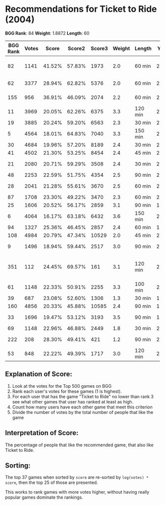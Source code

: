 # Recommendations for Ticket to Ride (2004)

__BGG Rank__: 84
__Weight__: 1.8872
__Length__: 60

BGG Rank | Votes |  Score | Score2 | Score3 | Weight | Length | Year | Game
---------|-------|--------|--------|--------|--------|--------|------|-----
      82 |  1141 | 41.52% | 57.83% |   1973 |    2.0 |  60 min | 2007 | [Ticket to Ride: Nordic Countries](https://boardgamegeek.com/boardgame/31627)
      62 |  3377 | 28.94% | 62.82% |   5376 |    2.0 |  60 min | 2005 | [Ticket to Ride: Europe](https://boardgamegeek.com/boardgame/14996)
     155 |   956 | 36.91% | 46.09% |   2074 |    2.2 |  60 min | 2006 | [Ticket to Ride: Märklin](https://boardgamegeek.com/boardgame/21348)
      11 |  3969 | 20.05% | 62.26% |   6375 |    3.3 | 120 min | 2004 | [Power Grid](https://boardgamegeek.com/boardgame/2651)
      19 |  3885 | 20.24% | 59.20% |   6563 |    2.3 |  30 min | 2010 | [7 Wonders](https://boardgamegeek.com/boardgame/68448)
       5 |  4564 | 18.01% | 64.83% |   7040 |    3.3 | 150 min | 2002 | [Puerto Rico](https://boardgamegeek.com/boardgame/3076)
      30 |  4684 | 19.96% | 57.20% |   8189 |    2.4 |  30 min | 2008 | [Dominion](https://boardgamegeek.com/boardgame/36218)
      41 |  4502 | 21.30% | 53.25% |   8454 |    2.4 |  45 min | 2007 | [Pandemic](https://boardgamegeek.com/boardgame/30549)
      21 |  2080 | 20.71% | 59.29% |   3508 |    2.4 |  30 min | 2009 | [Dominion: Intrigue](https://boardgamegeek.com/boardgame/40834)
      48 |  2253 | 22.59% | 51.75% |   4354 |    2.5 |  90 min | 2008 | [Stone Age](https://boardgamegeek.com/boardgame/34635)
      28 |  2041 | 21.28% | 55.61% |   3670 |    2.5 |  60 min | 2012 | [Lords of Waterdeep](https://boardgamegeek.com/boardgame/110327)
      87 |  1708 | 23.30% | 49.22% |   3470 |    2.3 |  60 min | 2004 | [Memoir '44](https://boardgamegeek.com/boardgame/10630)
      25 |  1606 | 20.52% | 56.17% |   2859 |    3.1 |  90 min | 1995 | [El Grande](https://boardgamegeek.com/boardgame/93)
       6 |  4064 | 16.17% | 63.18% |   6432 |    3.6 | 150 min | 2007 | [Agricola](https://boardgamegeek.com/boardgame/31260)
      94 |  1327 | 25.36% | 46.45% |   2857 |    2.4 |  60 min | 1999 | [Ra](https://boardgamegeek.com/boardgame/12)
     108 |  4984 | 20.79% | 47.34% |  10529 |    2.0 |  45 min | 2000 | [Carcassonne](https://boardgamegeek.com/boardgame/822)
       9 |  1496 | 18.94% | 59.44% |   2517 |    3.0 |  90 min | 2011 | [The Castles of Burgundy](https://boardgamegeek.com/boardgame/84876)
     351 |   112 | 24.45% | 69.57% |    161 |    3.1 | 120 min | 2014 | [Power Grid deluxe: Europe/North America](https://boardgamegeek.com/boardgame/155873)
      61 |  1148 | 22.33% | 50.91% |   2255 |    3.3 | 100 min | 2000 | [The Princes of Florence](https://boardgamegeek.com/boardgame/555)
      39 |   687 | 23.08% | 52.60% |   1306 |    1.3 |  30 min | 1876 | [Crokinole](https://boardgamegeek.com/boardgame/521)
     160 |  4856 | 20.33% | 45.88% |  10585 |    2.4 |  90 min | 1995 | [Catan](https://boardgamegeek.com/boardgame/13)
      33 |  1696 | 19.47% | 53.12% |   3193 |    3.5 |  90 min | 1997 | [Tigris & Euphrates](https://boardgamegeek.com/boardgame/42)
      69 |  1148 | 22.96% | 46.88% |   2449 |    1.8 |  30 min | 2014 | [Splendor](https://boardgamegeek.com/boardgame/148228)
     222 |   208 | 28.30% | 49.41% |    421 |    1.2 |  90 min | 2008 | [Time's Up! Title Recall!](https://boardgamegeek.com/boardgame/36553)
      53 |   848 | 22.22% | 49.39% |   1717 |    3.0 | 120 min | 2005 | [Railways of the World](https://boardgamegeek.com/boardgame/17133)

## Explanation of Score: ##

1. Look at the votes for the Top 500 games on BGG
2. Rank each user's votes for these games (1 is highest).
3. For each user that has the game "Ticket to Ride" no lower than rank 3 see what other games that user has ranked at least as high.
4. Count how many users have each other game that meet this criterion
5. Divide the number of votes by the total number of people that like the game

## Interpretation of Score: ##

The percentage of people that like the recommended game, that also like Ticket to Ride.

## Sorting: ##

The top 37 games when sorted by `score` are re-sorted by `log(votes) * score`, then the top 25 of those are presented.

This works to rank games with more votes higher, without having really popular games dominate the rankings.
